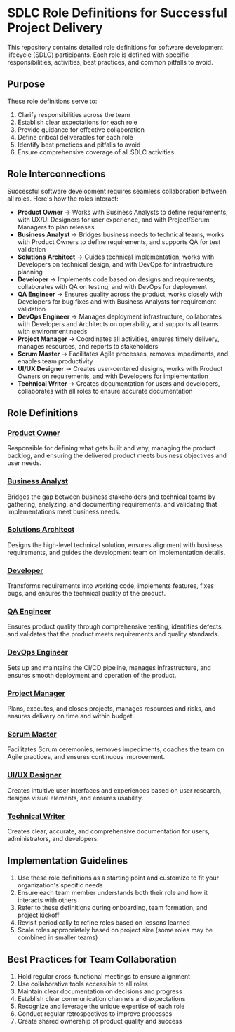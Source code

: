 # SDLC Role Definitions for Successful Project Delivery

This repository contains detailed role definitions for software development lifecycle (SDLC) participants. Each role is defined with specific responsibilities, activities, best practices, and common pitfalls to avoid.

## Purpose

These role definitions serve to:

1. Clarify responsibilities across the team
2. Establish clear expectations for each role
3. Provide guidance for effective collaboration
4. Define critical deliverables for each role
5. Identify best practices and pitfalls to avoid
6. Ensure comprehensive coverage of all SDLC activities

## Role Interconnections

Successful software development requires seamless collaboration between all roles. Here's how the roles interact:

- **Product Owner** → Works with Business Analysts to define requirements, with UX/UI Designers for user experience, and with Project/Scrum Managers to plan releases
- **Business Analyst** → Bridges business needs to technical teams, works with Product Owners to define requirements, and supports QA for test validation
- **Solutions Architect** → Guides technical implementation, works with Developers on technical design, and with DevOps for infrastructure planning
- **Developer** → Implements code based on designs and requirements, collaborates with QA on testing, and with DevOps for deployment
- **QA Engineer** → Ensures quality across the product, works closely with Developers for bug fixes and with Business Analysts for requirement validation
- **DevOps Engineer** → Manages deployment infrastructure, collaborates with Developers and Architects on operability, and supports all teams with environment needs
- **Project Manager** → Coordinates all activities, ensures timely delivery, manages resources, and reports to stakeholders
- **Scrum Master** → Facilitates Agile processes, removes impediments, and enables team productivity
- **UI/UX Designer** → Creates user-centered designs, works with Product Owners on requirements, and with Developers for implementation
- **Technical Writer** → Creates documentation for users and developers, collaborates with all roles to ensure accurate documentation

## Role Definitions

### [Product Owner](product_owner.md)
Responsible for defining what gets built and why, managing the product backlog, and ensuring the delivered product meets business objectives and user needs.

### [Business Analyst](business_analyst.md)
Bridges the gap between business stakeholders and technical teams by gathering, analyzing, and documenting requirements, and validating that implementations meet business needs.

### [Solutions Architect](solutions_architect.md)
Designs the high-level technical solution, ensures alignment with business requirements, and guides the development team on implementation details.

### [Developer](developer.md)
Transforms requirements into working code, implements features, fixes bugs, and ensures the technical quality of the product.

### [QA Engineer](qa_engineer.md)
Ensures product quality through comprehensive testing, identifies defects, and validates that the product meets requirements and quality standards.

### [DevOps Engineer](devops_engineer.md)
Sets up and maintains the CI/CD pipeline, manages infrastructure, and ensures smooth deployment and operation of the product.

### [Project Manager](project_manager.md)
Plans, executes, and closes projects, manages resources and risks, and ensures delivery on time and within budget.

### [Scrum Master](scrum_master.md)
Facilitates Scrum ceremonies, removes impediments, coaches the team on Agile practices, and ensures continuous improvement.

### [UI/UX Designer](ui_ux_designer.md)
Creates intuitive user interfaces and experiences based on user research, designs visual elements, and ensures usability.

### [Technical Writer](technical_writer.md)
Creates clear, accurate, and comprehensive documentation for users, administrators, and developers.

## Implementation Guidelines

1. Use these role definitions as a starting point and customize to fit your organization's specific needs
2. Ensure each team member understands both their role and how it interacts with others
3. Refer to these definitions during onboarding, team formation, and project kickoff
4. Revisit periodically to refine roles based on lessons learned
5. Scale roles appropriately based on project size (some roles may be combined in smaller teams)

## Best Practices for Team Collaboration

1. Hold regular cross-functional meetings to ensure alignment
2. Use collaborative tools accessible to all roles
3. Maintain clear documentation on decisions and progress
4. Establish clear communication channels and expectations
5. Recognize and leverage the unique expertise of each role
6. Conduct regular retrospectives to improve processes
7. Create shared ownership of product quality and success 